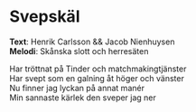 # Svepskäl

**Text**: Henrik Carlsson && Jacob Nienhuysen  
**Melodi**: Skånska slott och herresäten

Har tröttnat på Tinder och matchmakingtjänster  
Har svept som en galning åt höger och vänster  
Nu finner jag lyckan på annat manér  
Min sannaste kärlek den sveper jag ner
